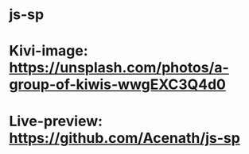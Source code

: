# js-sp

# Kivi-image: https://unsplash.com/photos/a-group-of-kiwis-wwgEXC3Q4d0


# Live-preview: https://github.com/Acenath/js-sp
